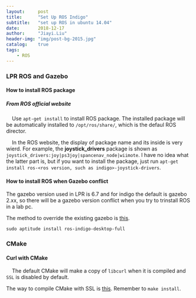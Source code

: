 ```yaml
---
layout:     post
title:      "Set Up ROS Indigo"
subtitle:   "set up ROS in ubuntu 14.04"
date:       2018-12-17
author:     "Jiayi.Liu"
header-img: "img/post-bg-2015.jpg"
catalog: 	true
tags:
    - ROS
---
```


### LPR ROS and Gazebo

#### How to install ROS package

##### From ROS official website
&nbsp;&nbsp;&nbsp;&nbsp;Use `apt-get install` to install ROS package. The installed package will be automatically installed to `/opt/ros/share/`, which is the defaul ROS director.

&nbsp;&nbsp;&nbsp;&nbsp;In the ROS website, the display of package name and its inside is very wierd. For example, the **joystick_drivers** package is shown as `joystick_drivers:joy|ps3joy|spancenav_node|wiimote`. I have no idea what the latter part is, but if you want to install the package, just run `apt-get install ros-<ros version, such as indigo>-joystick-drivers`.

#### How to install ROS when Gazebo conflict
The gazebo version used in LPR is 6.7 and for indigo the default is gazebo 2.xx, so there will be a gazebo version conflict when you try to trinstall ROS in a lab pc. 

The method to override the existing gazebo is [this](https://blog.csdn.net/sinat_34816302/article/details/79145382).

`sudo aptitude install ros-indigo-desktop-full`

### CMake

#### Curl with CMake
&nbsp;&nbsp;&nbsp;&nbsp;The default CMake will make a copy of `libcurl` when it is compiled and `SSL` is disabled by default.

The way to compile CMake with SSL is [this](https://stackoverflow.com/questions/44633043/cmake-libcurl-was-built-with-ssl-disabled-https-not-supported). Remember to `make install`.
